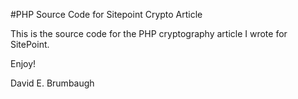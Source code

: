 #PHP Source Code for Sitepoint Crypto Article 

This is the source code for the PHP cryptography article I wrote for SitePoint.

Enjoy!

David E. Brumbaugh
